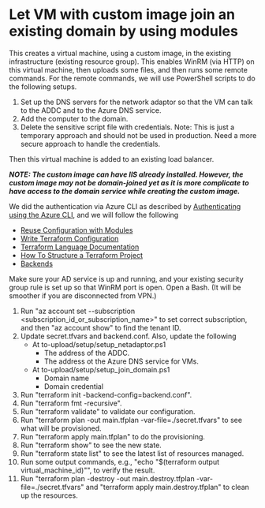 # Let VM with custom image join an existing domain by using modules

This creates a virtual machine, using a custom image, in the existing infrastructure (existing resource group). This enables WinRM (via HTTP) on this virtual machine, then uploads some files, and then runs some remote commands. For the remote commands, we will use PowerShell scripts to do the following setups.

1. Set up the DNS servers for the network adaptor so that the VM can talk to the ADDC and to the Azure DNS service.
2. Add the computer to the domain.
3. Delete the sensitive script file with credentials.  Note: This is just a temporary approach and should not be used in production. Need a more secure approach to handle the credentials.

Then this virtual machine is added to an existing load balancer.

**_NOTE: The custom image can have IIS already installed. However, the custom image may not be domain-joined yet as it is more complicate to have access to the domain service while creating the custom image._**

We did the authentication via Azure CLI as described by [Authenticating using the Azure CLI](https://registry.terraform.io/providers/hashicorp/azuread/latest/docs/guides/azure_cli), and we will follow the following

- [Reuse Configuration with Modules](https://learn.hashicorp.com/collections/terraform/modules?utm_source=WEBSITE&utm_medium=WEB_IO&utm_offer=ARTICLE_PAGE&utm_content=DOCS)
- [Write Terraform Configuration](https://learn.hashicorp.com/collections/terraform/configuration-language)
- [Terraform Language Documentation](https://www.terraform.io/language)
- [How To Structure a Terraform Project](https://www.digitalocean.com/community/tutorials/how-to-structure-a-terraform-project)
- [Backends](https://www.terraform.io/language/settings/backends)

Make sure your AD service is up and running, and your existing security group rule is set up so that WinRM port is open. Open a Bash. (It will be smoother if you are disconnected from VPN.)

1. Run "az account set --subscription <subscription_id_or_subscription_name>" to set correct subscription, and then "az account show" to find the tenant ID.
2. Update secret.tfvars and backend.conf. Also, update the following
   - At to-upload/setup/setup_netadaptor.ps1
      - The address of the ADDC.
      - The address ot the Azure DNS service for VMs.
   - At to-upload/setup/setup_join_domain.ps1
      - Domain name
      - Domain credential
3. Run "terraform init -backend-config=backend.conf".
4. Run "terraform fmt -recursive".
5. Run "terraform validate" to validate our configuration.
6. Run "terraform plan -out main.tfplan -var-file=./secret.tfvars" to see what will be provisioned.
7. Run "terraform apply main.tfplan" to do the provisioning.
8. Run "terraform show" to see the new state.
9. Run "terraform state list" to see the latest list of resources managed.
10. Run some output commands, e.g., "echo "$(terraform output virtual_machine_id)"", to verify the result.
11. Run "terraform plan -destroy -out main.destroy.tfplan -var-file=./secret.tfvars" and "terraform apply main.destroy.tfplan" to clean up the resources.
